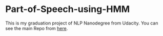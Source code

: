 # Part-of-Speech-using-HMM
This is my graduation project of NLP Nanodegree from Udacity.
You can see the main Repo from [here](https://github.com/udacity/hmm-tagger).
